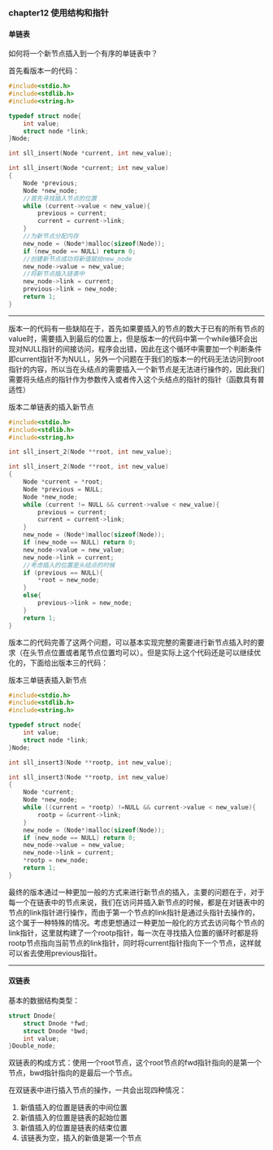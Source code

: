 ### chapter12 使用结构和指针

#### 单链表

如何将一个新节点插入到一个有序的单链表中？

首先看版本一的代码：

```c
#include<stdio.h>
#include<stdlib.h>
#include<string.h>

typedef struct node{
    int value;
    struct node *link;
}Node;

int sll_insert(Node *current, int new_value);

int sll_insert(Node *current; int new_value)
{
    Node *previous;
    Node *new_node;
    //首先寻找插入节点的位置
    while (current->value < new_value){
        previous = current;
        current = current->link;
    }
    //为新节点分配内存
    new_node = (Node*)malloc(sizeof(Node));
    if (new_node == NULL) return 0;
    //创建新节点成功将新值赋给new_node
    new_node->value = new_value;
    //将新节点插入链表中
    new_node->link = current;
    previous->link = new_node;
    return 1;
}

```

------

版本一的代码有一些缺陷在于，首先如果要插入的节点的数大于已有的所有节点的value时，需要插入到最后的位置上，但是版本一的代码中第一个while循环会出现对NULL指针的间接访问，程序会出错，因此在这个循环中需要加一个判断条件即current指针不为NULL，另外一个问题在于我们的版本一的代码无法访问到root指针的内容，所以当在头结点的需要插入一个新节点是无法进行操作的，因此我们需要将头结点的指针作为参数传入或者传入这个头结点的指针的指针（函数具有普适性）

版本二单链表的插入新节点

```c
#include<stdio.h>
#include<stdlib.h>
#include<string.h>

int sll_insert_2(Node **root, int new_value);

int sll_insert_2(Node **root, int new_value)
{
    Node *current = *root;
    Node *previous = NULL;
    Node *new_node;
    while (current != NULL && current->value < new_value){
        previous = current;
        current = current->link;
    }
    new_node = (Node*)malloc(sizeof(Node));
    if (new_node == NULL) return 0;
    new_node->value = new_value;
    new_node->link = current;
    //考虑插入的位置是头结点的时候
    if (previous == NULL){
        *root = new_node;
    }
    else{
        previous->link = new_node;
    }
    return 1;
}
```

版本二的代码完善了这两个问题，可以基本实现完整的需要进行新节点插入时的要求（在头节点位置或者尾节点位置均可以）。但是实际上这个代码还是可以继续优化的，下面给出版本三的代码：

版本三单链表插入新节点

```c 
#include<stdio.h>
#include<stdlib.h>
#include<string.h>

typedef struct node{
    int value;
    struct node *link;
}Node;

int sll_insert3(Node **rootp, int new_value);

int sll_insert3(Node **rootp, int new_value)
{
    Node *current;
    Node *new_node;
    while ((current = *rootp) !=NULL && current->value < new_value){
        rootp = &current->link;
    }
    new_node = (Node*)malloc(sizeof(Node));
    if (new_node == NULL) return 0;
    new_node->value = new_value;
    new_node->link = current;
    *rootp = new_node;
    return 1;
}
```

最终的版本通过一种更加一般的方式来进行新节点的插入，主要的问题在于，对于每一个在链表中的节点来说，我们在访问并插入新节点的时候，都是在对链表中的节点的link指针进行操作，而由于第一个节点的link指针是通过头指针去操作的，这个属于一种特殊的情况。考虑更想通过一种更加一般化的方式去访问每个节点的link指针，这里就构建了一个rootp指针，每一次在寻找插入位置的循环时都是将rootp节点指向当前节点的link指针，同时将current指针指向下一个节点，这样就可以省去使用previous指针。

-------

#### 双链表

基本的数据结构类型：

```c
struct Dnode{
    struct Dnode *fwd;
    struct Dnode *bwd;
    int value;
}Double_node;
```

双链表的构成方式：使用一个root节点，这个root节点的fwd指针指向的是第一个节点，bwd指针指向的是最后一个节点。

在双链表中进行插入节点的操作，一共会出现四种情况：

1. 新值插入的位置是链表的中间位置
2. 新值插入的位置是链表的起始位置
3. 新值插入的位置是链表的结束位置
4. 该链表为空，插入的新值是第一个节点

